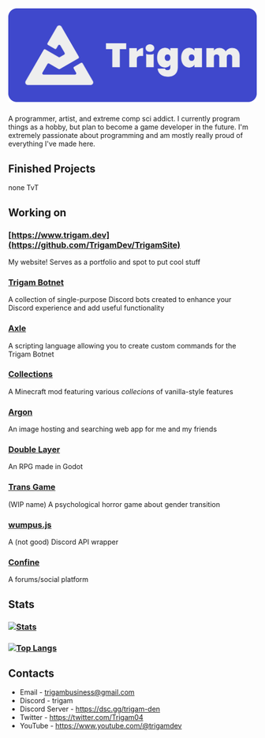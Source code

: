 # ![logo_panel]
A programmer, artist, and extreme comp sci addict. I currently program things as a hobby, but plan to become a game developer in the future. I'm extremely passionate about programming and am mostly really proud of everything I've made here.
## Finished Projects
none TvT
## Working on
### [https://www.trigam.dev](https://github.com/TrigamDev/TrigamSite)
My website! Serves as a portfolio and spot to put cool stuff
### [Trigam Botnet](https://github.com/TrigamDev/Trigam-Botnet)
A collection of single-purpose Discord bots created to enhance your Discord experience and add useful functionality
### [Axle](https://github.com/TrigamDev/Axle)
A scripting language allowing you to create custom commands for the Trigam Botnet
### [Collections](https://github.com/Trigam04/Collections)
A Minecraft mod featuring various *collecions* of vanilla-style features
### [Argon](https://github.com/TrigamDev/Argon)
An image hosting and searching web app for me and my friends
### [Double Layer](https://github.com/TrigamDev/Double-Layer)
An RPG made in Godot
### [Trans Game](https://github.com/Trigam04/trans-game)
(WIP name) A psychological horror game about gender transition
### [wumpus.js](https://github.com/TrigamDev/wumpus.js)
A (not good) Discord API wrapper
### [Confine](https://github.com/TrigamDev/Confine)
A forums/social platform
## Stats
### [![Stats](https://github-readme-stats.vercel.app/api/?username=TrigamDev&theme=github_dark&show_icons=true)](https://github.com/TrigamDev/)
### [![Top Langs](https://github-readme-stats.vercel.app/api/top-langs/?username=TrigamDev&theme=github_dark&langs_count=10&layout=donut)](https://github.com/TrigamDev/)
## Contacts
* Email - trigambusiness@gmail.com  
* Discord - trigam
* Discord Server - https://dsc.gg/trigam-den 
* Twitter - https://twitter.com/Trigam04  
* YouTube - https://www.youtube.com/@trigamdev

[logo_panel]: https://github.com/TrigamDev/TrigamDev/blob/main/assets/logo_panel.png
